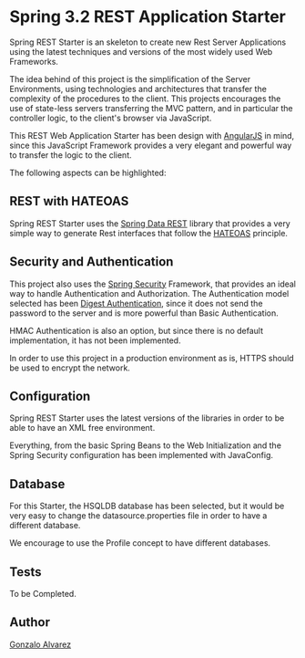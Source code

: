 Spring 3.2 REST Application Starter
==========================================

Spring REST Starter is an skeleton to create new Rest Server Applications 
using the latest techniques and versions of the most widely used Web Frameworks.

The idea behind of this project is  the simplification of the Server Environments, using
technologies and architectures that transfer the complexity of the procedures to the
client. This projects encourages the use of state-less servers transferring the MVC pattern,
and in particular the controller logic, to the client's browser via JavaScript.

This REST Web Application Starter has been design with [AngularJS](http://angularjs.org/) in mind, 
since this JavaScript Framework provides a very elegant and powerful way to transfer the logic
to the client.

The following aspects can be highlighted:

REST with HATEOAS
-------------------------------------------

Spring REST Starter uses the [Spring Data REST](http://www.springsource.org/spring-data/rest)
library that provides a very simple way to generate Rest interfaces that follow 
the [HATEOAS](http://en.wikipedia.org/wiki/HATEOAS) principle.

Security and Authentication
-------------------------------------------

This project also uses the [Spring Security](http://static.springsource.org/spring-security/site/index.html) 
Framework, that provides an ideal way to handle Authentication and Authorization.
The Authentication model selected 
has been [Digest Authentication](http://en.wikipedia.org/wiki/Digest_access_authentication), since it 
does not send the password to the server and is more powerful than Basic Authentication.

HMAC Authentication is also an option, but since there is no default implementation, it has not been
implemented.

In order to use this project in a production environment as is, HTTPS should be used to encrypt the network.

Configuration
-------------------------------------------

Spring REST Starter uses the latest versions of the libraries in order to be able to have an XML free environment.

Everything, from the basic Spring Beans to the Web Initialization and the Spring Security configuration has
been implemented with JavaConfig.

Database
-------------------------------------------

For this Starter, the HSQLDB database has been selected, but it would be very easy to change the
datasource.properties file in order to have a different database.

We encourage to use the Profile concept to have different databases.

Tests
-------------------------------------------

To be Completed.

Author
-------------------------------------------

[Gonzalo Alvarez](http://www.gonzaloalvarez.es) 